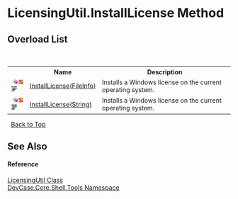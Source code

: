 # LicensingUtil.InstallLicense Method 
 


## Overload List
&nbsp;<table><tr><th></th><th>Name</th><th>Description</th></tr><tr><td>![Public method](media/pubmethod.gif "Public method")![Static member](media/static.gif "Static member")![Code example](media/CodeExample.png "Code example")</td><td><a href="M_DevCase_Core_Shell_Tools_LicensingUtil_InstallLicense">InstallLicense(FileInfo)</a></td><td>
Installs a Windows license on the current operating system.</td></tr><tr><td>![Public method](media/pubmethod.gif "Public method")![Static member](media/static.gif "Static member")![Code example](media/CodeExample.png "Code example")</td><td><a href="M_DevCase_Core_Shell_Tools_LicensingUtil_InstallLicense_1">InstallLicense(String)</a></td><td>
Installs a Windows license on the current operating system.</td></tr></table>&nbsp;
<a href="#licensingutil.installlicense-method">Back to Top</a>

## See Also


#### Reference
<a href="T_DevCase_Core_Shell_Tools_LicensingUtil">LicensingUtil Class</a><br /><a href="N_DevCase_Core_Shell_Tools">DevCase.Core.Shell.Tools Namespace</a><br />